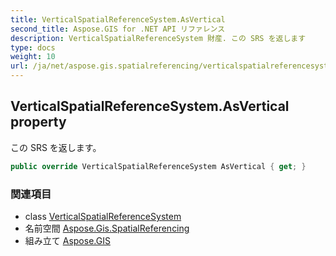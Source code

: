 ```yaml
---
title: VerticalSpatialReferenceSystem.AsVertical
second_title: Aspose.GIS for .NET API リファレンス
description: VerticalSpatialReferenceSystem 財産. この SRS を返します
type: docs
weight: 10
url: /ja/net/aspose.gis.spatialreferencing/verticalspatialreferencesystem/asvertical/
---
```

## VerticalSpatialReferenceSystem.AsVertical property

この SRS を返します。

```csharp
public override VerticalSpatialReferenceSystem AsVertical { get; }
```

### 関連項目

* class [VerticalSpatialReferenceSystem](../)
* 名前空間 [Aspose.Gis.SpatialReferencing](../../verticalspatialreferencesystem/)
* 組み立て [Aspose.GIS](../../../)


